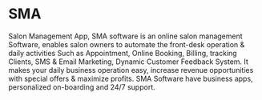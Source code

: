 # SMA
Salon Management App,
SMA  software is an online salon management Software, enables salon owners to automate the front-desk operation & daily activities Such as Appointment, Online Booking, Billing, tracking Clients, SMS & Email Marketing, Dynamic Customer Feedback System. It makes your daily business operation easy, increase revenue opportunities with special offers & maximize profits. SMA Software have business apps, personalized on-boarding and 24/7 support.
